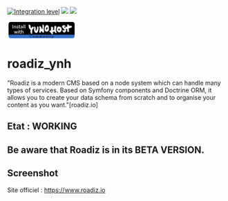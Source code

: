 [![Integration level](https://dash.yunohost.org/integration/roadiz.svg)](https://dash.yunohost.org/appci/app/roadiz) ![](https://ci-apps.yunohost.org/ci/badges/roadiz.status.svg) ![](https://ci-apps.yunohost.org/ci/badges/roadiz.maintain.svg)

[![Install Roadiz with YunoHost](https://github.com/ABLD/install-app/blob/master/install-with-yunohost-community.png)](https://install-app.yunohost.org/?app=roadiz)

# roadiz_ynh
"Roadiz is a modern CMS based on a node system which can handle many types of services. Based on Symfony components and Doctrine ORM, it allows you to create your data schema from scratch and to organise your content as you want."[roadiz.io]
<br> 

## Etat : WORKING
## Be aware that Roadiz is in its BETA VERSION.  
## Screenshot


Site officiel : https://www.roadiz.io
